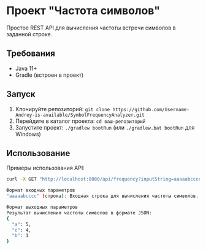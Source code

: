 # Проект "Частота символов"
Простое REST API для вычисления частоты встречи символов в заданной строке.

## Требования

- Java 11+
- Gradle (встроен в проект)

## Запуск

1. Клонируйте репозиторий: `git clone https://github.com/Username-Andrey-is-available/SymbolFrequencyAnalyzer.git`
2. Перейдите в каталог проекта: `cd ваш-репозиторий`
3. Запустите проект: `./gradlew bootRun` (или `./gradlew.bat bootRun` для Windows)

## Использование

Примеры использования API:

```bash
curl -X GET "http://localhost:8080/api/frequency?inputString=aaaaabcccc"

Формат входных параметров
"aaaaabcccc" (строка): Входная строка для вычисления частоты символов.

Формат выходных параметров
Результат вычисления частоты символов в формате JSON:
{
  "a": 5,
  "c": 4,
  "b": 1
}
